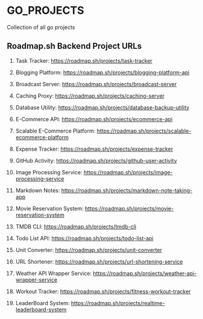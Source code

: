 # GO_PROJECTS

Collection of all go projects 



## Roadmap.sh Backend Project URLs



1. Task Tracker: https://roadmap.sh/projects/task-tracker

2. Blogging Platform: https://roadmap.sh/projects/blogging-platform-api

3. Broadcast Server: https://roadmap.sh/projects/broadcast-server

4. Caching Proxy: https://roadmap.sh/projects/caching-server

5. Database Utility: https://roadmap.sh/projects/database-backup-utility

6. E-Commerce API: https://roadmap.sh/projects/ecommerce-api

7. Scalable E-Commerce Platform: https://roadmap.sh/projects/scalable-ecommerce-platform

8. Expense Tracker: https://roadmap.sh/projects/expense-tracker

9. GitHub Activity: https://roadmap.sh/projects/github-user-activity

10. Image Processing Service: https://roadmap.sh/projects/image-processing-service

11. Markdown Notes: https://roadmap.sh/projects/markdown-note-taking-app

12. Movie Reservation System: https://roadmap.sh/projects/movie-reservation-system

13. TMDB CLI: https://roadmap.sh/projects/tmdb-cli

14. Todo List API: https://roadmap.sh/projects/todo-list-api

15. Unit Converter: https://roadmap.sh/projects/unit-converter

16. URL Shortener: https://roadmap.sh/projects/url-shortening-service

17. Weather API Wrapper Service: https://roadmap.sh/projects/weather-api-wrapper-service

18. Workout Tracker: https://roadmap.sh/projects/fitness-workout-tracker

19. LeaderBoard System: https://roadmap.sh/projects/realtime-leaderboard-system

